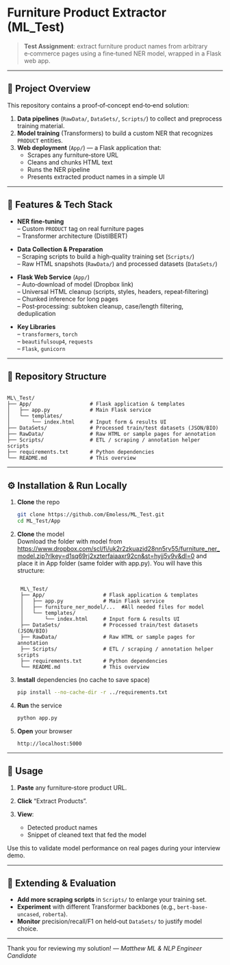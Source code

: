 # Furniture Product Extractor (ML_Test)

> **Test Assignment**: extract furniture product names from arbitrary e‑commerce pages using a fine‑tuned NER model, wrapped in a Flask web app.

---

## 🎯 Project Overview

This repository contains a proof‑of‑concept end‑to‑end solution:

1. **Data pipelines** (`RawData/`, `DataSets/`, `Scripts/`) to collect and preprocess training material.  
2. **Model training** (Transformers) to build a custom NER that recognizes `PRODUCT` entities.  
3. **Web deployment** (`App/`) — a Flask application that:
   - Scrapes any furniture‑store URL
   - Cleans and chunks HTML text
   - Runs the NER pipeline
   - Presents extracted product names in a simple UI


---

## 🚀 Features & Tech Stack

- **NER fine‑tuning**  
  – Custom `PRODUCT` tag on real furniture pages  
  – Transformer architecture (DistilBERT)

- **Data Collection & Preparation**  
  – Scraping scripts to build a high‑quality training set (`Scripts/`)  
  – Raw HTML snapshots (`RawData/`) and processed datasets (`DataSets/`)

- **Flask Web Service** (`App/`)  
  – Auto‑download of model (Dropbox link)  
  – Universal HTML cleanup (scripts, styles, headers, repeat‑filtering)  
  – Chunked inference for long pages  
  – Post‑processing: subtoken cleanup, case/length filtering, deduplication  

- **Key Libraries**  
  – `transformers`, `torch`  
  – `beautifulsoup4`, `requests`  
  – `Flask`, `gunicorn`  

---

## 📁 Repository Structure

```

ML\_Test/
├── App/                   # Flask application & templates
│   ├── app.py             # Main Flask service
│   └── templates/
│       └── index.html     # Input form & results UI
├── DataSets/              # Processed train/test datasets (JSON/BIO)
├── RawData/               # Raw HTML or sample pages for annotation
├── Scripts/               # ETL / scraping / annotation helper scripts
├── requirements.txt       # Python dependencies
└── README.md              # This overview

````

---

## ⚙️ Installation & Run Locally

1. **Clone** the repo  
   ```bash
   git clone https://github.com/Emoless/ML_Test.git
   cd ML_Test/App
   ```

2. **Clone** the model  
   Download the folder with model from https://www.dropbox.com/scl/fi/uk2r2zkuazid28nn5rv55/furniture_ner_model.zip?rlkey=d1sq69rj2xzterfaiaaxr92cn&st=hyjj5v9v&dl=0
   and place it in App folder (same folder with app.py). You will have this structure:
   ```

    ML\_Test/
    ├── App/                   # Flask application & templates
    │   ├── app.py             # Main Flask service
    │   ├── furniture_ner_model/...  #All needed files for model             
    │   └── templates/
    │       └── index.html     # Input form & results UI
    ├── DataSets/              # Processed train/test datasets (JSON/BIO)
    ├── RawData/               # Raw HTML or sample pages for annotation
    ├── Scripts/               # ETL / scraping / annotation helper scripts
    ├── requirements.txt       # Python dependencies
    └── README.md              # This overview

    ```


4. **Install** dependencies (no cache to save space)

   ```bash
   pip install --no-cache-dir -r ../requirements.txt
   ```

5. **Run** the service

   ```bash
   python app.py
   ```

6. **Open** your browser

   ```
   http://localhost:5000
   ```

---

## 📝 Usage

1. **Paste** any furniture‑store product URL.
2. **Click** “Extract Products”.
3. **View**:

   * Detected product names
   * Snippet of cleaned text that fed the model

Use this to validate model performance on real pages during your interview demo.

---


## 🔄 Extending & Evaluation

* **Add more scraping scripts** in `Scripts/` to enlarge your training set.
* **Experiment** with different Transformer backbones (e.g., `bert-base-uncased`, `roberta`).
* **Monitor** precision/recall/F1 on held‑out `DataSets/` to justify model choice.

---


Thank you for reviewing my solution!
*— Matthew ML & NLP Engineer Candidate*
